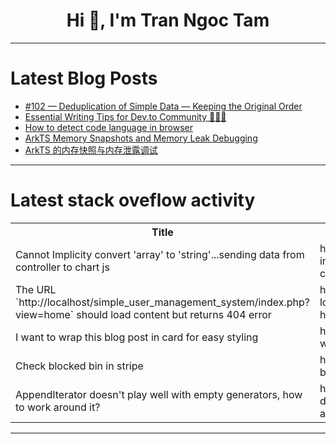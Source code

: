 <h1 align="center">Hi 👋, I'm Tran Ngoc Tam</h1>

---

# Latest Blog Posts 
<!-- BLOG-POST-LIST:START -->
- [#102 — Deduplication of Simple Data — Keeping the Original Order](https://dev.to/judith677/102-deduplication-of-simple-data-keeping-the-original-order-4ipc)
- [Essential Writing Tips for Dev.to Community 👩🏼‍💻](https://dev.to/hanzla-baig/essential-writing-tips-for-devto-community-f2e)
- [How to detect code language in browser](https://dev.to/ray-d-song/how-to-detect-code-language-in-browser-424h)
- [ArkTS Memory Snapshots and Memory Leak Debugging](https://dev.to/xun_wang_6384a403f9817c2/arkts-memory-snapshots-and-memory-leak-debugging-1kn6)
- [ArkTS 的内存快照与内存泄露调试](https://dev.to/xun_wang_6384a403f9817c2/arkts-de-nei-cun-kuai-zhao-yu-nei-cun-xie-lu-diao-shi-321m)
<!-- BLOG-POST-LIST:END -->

---

# Latest stack oveflow activity
<table>
  <tr><th>Title</th><th>Link</th></tr>
  <!-- STACKOVERFLOW:START --><tr><td>Cannot Implicity convert &#39;array&#39; to &#39;string&#39;...sending data from controller to chart js</td><td>https://stackoverflow.com/questions/79213520/cannot-implicity-convert-array-to-string-sending-data-from-controller-to-c</td></tr><tr><td>The URL `http://localhost/simple_user_management_system/index.php?view=home` should load content but returns 404 error</td><td>https://stackoverflow.com/questions/79213448/the-url-http-localhost-simple-user-management-system-index-phpview-home-sho</td></tr><tr><td>I want to wrap this blog post in card for easy styling</td><td>https://stackoverflow.com/questions/79213391/i-want-to-wrap-this-blog-post-in-card-for-easy-styling</td></tr><tr><td>Check blocked bin in stripe</td><td>https://stackoverflow.com/questions/79213383/check-blocked-bin-in-stripe</td></tr><tr><td>AppendIterator doesn&#39;t play well with empty generators, how to work around it?</td><td>https://stackoverflow.com/questions/79213270/appenditerator-doesnt-play-well-with-empty-generators-how-to-work-around-it</td></tr><!-- STACKOVERFLOW:END -->
</table>

---



